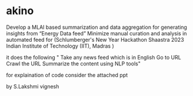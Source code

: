# akino
Develop a MLAI based summarization and data aggregation for generating insights from “Energy Data feed”  Minimize manual curation and analysis in automated feed
for  (Schlumberger's New Year Hackathon Shaastra 2023
Indian Institute of Technology (IIT), Madras )

it does the following 
   " Take any news feed which is in English
    Go to URL
    Crawl the URL
    Summarize the content using NLP tools"
 
for explaination of code consider the attached ppt


by S.Lakshmi vignesh
